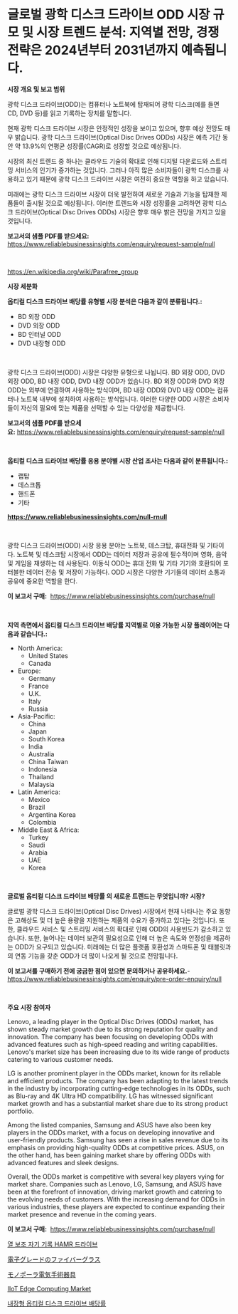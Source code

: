 <p><h1>글로벌 광학 디스크 드라이브 ODD 시장 규모 및 시장 트렌드 분석: 지역별 전망, 경쟁 전략은 2024년부터 2031년까지 예측됩니다.</h1></p><p><strong>시장 개요 및 보고 범위</strong></p>
<p><p>광학 디스크 드라이브(ODD)는 컴퓨터나 노트북에 탑재되어 광학 디스크(예를 들면 CD, DVD 등)를 읽고 기록하는 장치를 말합니다. </p><p>현재 광학 디스크 드라이브 시장은 안정적인 성장을 보이고 있으며, 향후 예상 전망도 매우 밝습니다. 광학 디스크 드라이브(Optical Disc Drives ODDs) 시장은 예측 기간 동안 약 13.9%의 연평균 성장률(CAGR)로 성장할 것으로 예상됩니다. </p><p>시장의 최신 트렌드 중 하나는 클라우드 기술의 확대로 인해 디지털 다운로드와 스트리밍 서비스의 인기가 증가하는 것입니다. 그러나 아직 많은 소비자들이 광학 디스크를 사용하고 있기 때문에 광학 디스크 드라이브 시장은 여전히 중요한 역할을 하고 있습니다. </p><p>미래에는 광학 디스크 드라이브 시장이 더욱 발전하여 새로운 기술과 기능을 탑재한 제품들이 출시될 것으로 예상됩니다. 이러한 트렌드와 시장 성장률을 고려하면 광학 디스크 드라이브(Optical Disc Drives ODDs) 시장은 향후 매우 밝은 전망을 가지고 있을 것입니다.</p></p>
<p><strong>보고서의 샘플 PDF를 받으세요:</strong> <a href="https://www.reliablebusinessinsights.com/enquiry/request-sample/null">https://www.reliablebusinessinsights.com/enquiry/request-sample/null</a></p>
<p>&nbsp;</p>
<p><a href="https://en.wikipedia.org/wiki/Parafree_group">https://en.wikipedia.org/wiki/Parafree_group</a></p>
<p><strong>시장 세분화</strong></p>
<p><strong>옵티컬 디스크 드라이브 배당률 유형별 시장 분석은 다음과 같이 분류됩니다.:</strong></p>
<p><ul><li>BD 외장 ODD</li><li>DVD 외장 ODD</li><li>BD 인터널 ODD</li><li>DVD 내장형 ODD</li></ul></p>
<p>&nbsp;</p>
<p><p>광학 디스크 드라이브(ODD) 시장은 다양한 유형으로 나뉩니다. BD 외장 ODD, DVD 외장 ODD, BD 내장 ODD, DVD 내장 ODD가 있습니다. BD 외장 ODD와 DVD 외장 ODD는 외부에 연결하여 사용하는 방식이며, BD 내장 ODD와 DVD 내장 ODD는 컴퓨터나 노트북 내부에 설치하여 사용하는 방식입니다. 이러한 다양한 ODD 시장은 소비자들이 자신의 필요에 맞는 제품을 선택할 수 있는 다양성을 제공합니다.</p></p>
<p><strong>보고서의 샘플 PDF를 받으세요:</strong>&nbsp;<a href="https://www.reliablebusinessinsights.com/enquiry/request-sample/null">https://www.reliablebusinessinsights.com/enquiry/request-sample/null</a></p>
<p>&nbsp;</p>
<p><strong> 옵티컬 디스크 드라이브 배당률 응용 분야별 시장 산업 조사는 다음과 같이 분류됩니다.:</strong></p>
<p><ul><li>랩탑</li><li>데스크톱</li><li>핸드폰</li><li>기타</li></ul></p>
<p><strong><a href="https://www.reliablebusinessinsights.com/null-rnull">https://www.reliablebusinessinsights.com/null-rnull</a></strong></p>
<p>&nbsp;</p>
<p><p>광학 디스크 드라이브(ODD) 시장 응용 분야는 노트북, 데스크탑, 휴대전화 및 기타이다. 노트북 및 데스크탑 시장에서 ODD는 데이터 저장과 공유에 필수적이며 영화, 음악 및 게임을 재생하는 데 사용된다. 이동식 ODD는 휴대 전화 및 기타 기기와 호환되어 포터블한 데이터 전송 및 저장이 가능하다. ODD 시장은 다양한 기기들의 데이터 소통과 공유에 중요한 역할을 한다.</p></p>
<p><strong>이 보고서 구매:</strong>&nbsp; <a href="https://www.reliablebusinessinsights.com/purchase/null">https://www.reliablebusinessinsights.com/purchase/null</a></p>
<p>&nbsp;</p>
<p><strong>지역 측면에서 옵티컬 디스크 드라이브 배당률 지역별로 이용 가능한 시장 플레이어는 다음과 같습니다.:</strong></p>
<p><ul>
    <li>
        North America:
        <ul>
            <li>United States</li>
            <li>Canada</li>
        </ul>
    </li>
    <li>
        Europe:
        <ul>
            <li>Germany</li>
            <li>France</li>
            <li>U.K.</li>
            <li>Italy</li>
            <li>Russia</li>
        </ul>
    </li>
    <li>
        Asia-Pacific:
        <ul>
            <li>China</li>
            <li>Japan</li>
            <li>South Korea</li>
            <li>India</li>
            <li>Australia</li>
            <li>China Taiwan</li>
            <li>Indonesia</li>
            <li>Thailand</li>
            <li>Malaysia</li>
        </ul>
    </li>
    <li>
        Latin America:
        <ul>
            <li>Mexico</li>
            <li>Brazil</li>
            <li>Argentina Korea</li>
            <li>Colombia</li>
        </ul>
    </li>
    <li>
        Middle East & Africa:
        <ul>
            <li>Turkey</li>
            <li>Saudi</li>
            <li>Arabia</li>
            <li>UAE</li>
            <li>Korea</li>
        </ul>
    </li>
    </ul></p>
<p>&nbsp;</p>
<p><strong>글로벌 옵티컬 디스크 드라이브 배당률 의 새로운 트렌드는 무엇입니까? 시장?</strong></p>
<p><p>글로벌 광학 디스크 드라이브(Optical Disc Drives) 시장에서 현재 나타나는 주요 동향은 고해상도 및 더 높은 용량을 지원하는 제품의 수요가 증가하고 있다는 것입니다. 또한, 클라우드 서비스 및 스트리밍 서비스의 확대로 인해 ODD의 사용빈도가 감소하고 있습니다. 또한, 늘어나는 데이터 보관의 필요성으로 인해 더 높은 속도와 안정성을 제공하는 ODD가 요구되고 있습니다. 미래에는 더 많은 플랫폼 호환성과 스마트폰 및 태블릿과의 연동 기능을 갖춘 ODD가 더 많이 나오게 될 것으로 전망됩니다.</p></p>
<p><strong>이 보고서를 구매하기 전에 궁금한 점이 있으면 문의하거나 공유하세요.</strong>- <a href="https://www.reliablebusinessinsights.com/enquiry/pre-order-enquiry/null">https://www.reliablebusinessinsights.com/enquiry/pre-order-enquiry/null</a></p>
<p>&nbsp;</p>
<p><strong>주요 시장 참여자</strong></p>
<p><p>Lenovo, a leading player in the Optical Disc Drives (ODDs) market, has shown steady market growth due to its strong reputation for quality and innovation. The company has been focusing on developing ODDs with advanced features such as high-speed reading and writing capabilities. Lenovo's market size has been increasing due to its wide range of products catering to various customer needs.</p><p>LG is another prominent player in the ODDs market, known for its reliable and efficient products. The company has been adapting to the latest trends in the industry by incorporating cutting-edge technologies in its ODDs, such as Blu-ray and 4K Ultra HD compatibility. LG has witnessed significant market growth and has a substantial market share due to its strong product portfolio.</p><p>Among the listed companies, Samsung and ASUS have also been key players in the ODDs market, with a focus on developing innovative and user-friendly products. Samsung has seen a rise in sales revenue due to its emphasis on providing high-quality ODDs at competitive prices. ASUS, on the other hand, has been gaining market share by offering ODDs with advanced features and sleek designs.</p><p>Overall, the ODDs market is competitive with several key players vying for market share. Companies such as Lenovo, LG, Samsung, and ASUS have been at the forefront of innovation, driving market growth and catering to the evolving needs of customers. With the increasing demand for ODDs in various industries, these players are expected to continue expanding their market presence and revenue in the coming years.</p></p>
<p><strong>이 보고서 구매:</strong>&nbsp;&nbsp;<a href="https://www.reliablebusinessinsights.com/purchase/null">https://www.reliablebusinessinsights.com/purchase/null</a></p>
<p><p><a href="https://github.com/Nicolasrown5/Market-Research-Report-List-1/blob/main/1958591122789.md">열 보조 자기 기록 HAMR 드라이브</a></p><p><a href="https://github.com/roulaayoub-saad/Market-Research-Report-List-2/blob/main/1237189109430.md">電子グレードのファイバーグラス</a></p><p><a href="https://github.com/schmahlson/Market-Research-Report-List-2/blob/main/8075950109432.md">モノポーラ電気手術器具</a></p><p><a href="https://github.com/mdhefjumiah/Market-Research-Report-List-1/blob/main/iiot-edge-computing-market.md">IIoT Edge Computing Market</a></p><p><a href="https://github.com/shampaakter36/Market-Research-Report-List-1/blob/main/5485180122790.md">내장형 옵티컬 디스크 드라이브 배당률</a></p></p>